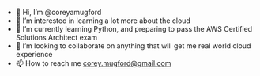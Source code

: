 - 👋 Hi, I’m @coreyamugford
- 👀 I’m interested in learning a lot more about the cloud
- 🌱 I’m currently learning Python, and preparing to pass the AWS Certified Solutions Architect exam
- 💞️ I’m looking to collaborate on anything that will get me real world cloud experience
- 📫 How to reach me corey.mugford@gmail.com

<!---
coreyamugford/coreyamugford is a ✨ special ✨ repository because its `README.md` (this file) appears on your GitHub profile.
You can click the Preview link to take a look at your changes.
--->
